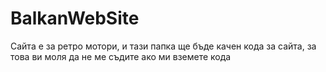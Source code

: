 # BalkanWebSite
Сайта е за ретро мотори, и тази папка ще бъде качен кода за сайта, за това ви моля да не ме съдите ако ми вземете кода

